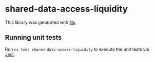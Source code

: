 # shared-data-access-liquidity

This library was generated with [Nx](https://nx.dev).

## Running unit tests

Run `nx test shared-data-access-liquidity` to execute the unit tests via [Jest](https://jestjs.io).
